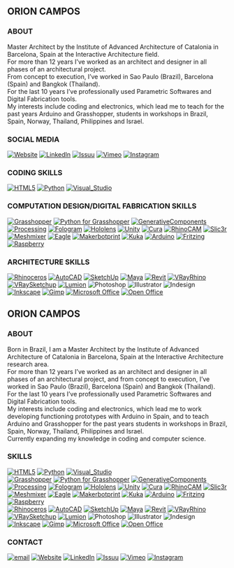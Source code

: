 ## ORION CAMPOS
### ABOUT
Master Architect by the Institute of Advanced Architecture of Catalonia in Barcelona, Spain at the Interactive Architecture field.<br>
For more than 12 years I’ve worked as an architect and designer in all phases of an architectural project.<br>
From concept to execution, I’ve worked in Sao Paulo (Brazil), Barcelona (Spain) and Bangkok (Thailand).<br>
For the last 10 years I’ve professionally used Parametric Softwares and Digital Fabrication tools.<br>
My interests include coding and electronics, which lead me to teach for the past years Arduino and Grasshopper, students in workshops in Brazil, Spain, Norway, Thailand, Philippines and Israel.<br>

### SOCIAL MEDIA
[![Website](https://img.shields.io/badge/Website-0A66C2?style=for-the-badge&logo=wordpress&logoColor=white)](http://www.orioncampos.com/)
[![LinkedIn](https://img.shields.io/badge/LinkedIn-0A66C2?style=for-the-badge&logo=linkedin&logoColor=white)](https://www.linkedin.com/in/orioncampos/)
[![Issuu](https://img.shields.io/badge/Issuu-F36D5D?style=for-the-badge&logo=issuu&logoColor=white)](https://issuu.com/orioncampos)
[![Vimeo](https://img.shields.io/badge/Vimeo-1AB7EA?style=for-the-badge&logo=vimeo&logoColor=white)](https://vimeo.com/orioncampos)
[![Instagram](https://img.shields.io/badge/Instagram-E4405F?style=for-the-badge&logo=instagram&logoColor=white)](https://www.instagram.com/orioncampos/)

### CODING SKILLS
[![HTML5](https://img.shields.io/badge/HTML5-E34F26?style=for-the-badge&logo=html5&logoColor=white)](http://www.orioncampos.com/)
[![Python](https://img.shields.io/badge/Python-FFD43B?style=for-the-badge&logo=python&logoColor=blue)](http://www.orioncampos.com/)
[![Visual_Studio](https://img.shields.io/badge/Visual_Studio-5C2D91?style=for-the-badge&logo=visual%20studio&logoColor=white)](http://www.orioncampos.com/)
### COMPUTATION DESIGN/DIGITAL FABRICATION SKILLS
[![Grasshopper](https://img.shields.io/badge/Grasshopper%203D-342B029?style=for-the-badge&logo=rhinoceros&logoColor=white)](http://www.orioncampos.com/)
[![Python for Grasshopper](https://img.shields.io/badge/Python%20for%20Grasshopper-FFD43B?style=for-the-badge&logo=python&logoColor=blue)](http://www.orioncampos.com/)
[![GenerativeComponents](https://img.shields.io/badge/Generative%20Components-239120?style=for-the-badge&logo=generative&logoColor=white)](https://www.bentley.com/en/products/product-line/modeling-and-visualization-software/generativecomponents)
[![Processing](https://img.shields.io/badge/Processing-006699?style=for-the-badge&logo=processingfoundation&logoColor=white)](http://www.orioncampos.com/)
[![Fologram](https://img.shields.io/badge/Fologram-9400d3?style=for-the-badge&logo=fologram&logoColor=white)](https://fologram.com/)
[![Hololens](https://img.shields.io/badge/Hololens-5E5E5E?style=for-the-badge&logo=microsoft&logoColor=white)](https://www.microsoft.com/en-us/hololens)
[![Unity](https://img.shields.io/badge/Unity-FFFFFF?style=for-the-badge&logo=unity&logoColor=black)](https://vimeo.com/orioncampos)
[![Cura](https://img.shields.io/badge/Ultimaker%20Cura-2986cc?style=for-the-badge&logo=Cura&logoColor=white)](https://ultimaker.com/software/ultimaker-cura)
[![RhinoCAM](https://img.shields.io/badge/RhinoCAM-801010?style=for-the-badge&logo=rhinoceros&logoColor=white)](http://www.orioncampos.com/)
[![Slic3r](https://img.shields.io/badge/Slic3r-afce00?style=for-the-badge&logo=Slic3r&logoColor=white)](https://slic3r.org/)
[![Meshmixer](https://img.shields.io/badge/Autodesk%20Meshmixer-0696D7?style=for-the-badge&logo=autodesk&logoColor=white)](https://www.meshmixer.com/)
[![Eagle](https://img.shields.io/badge/Eagle%20CAD-f89829?style=for-the-badge&logo=autodesk&logoColor=white)](http://eagle.autodesk.com/)
[![Makerbotprint](https://img.shields.io/badge/MakerBot%20Print-FF1E0D?style=for-the-badge&logo=MakerBot&logoColor=white)](http://www.orioncampos.com/)
[![Kuka](https://img.shields.io/badge/Kuka-ff5800?style=for-the-badge&logo=kuka&logoColor=white)](http://www.orioncampos.com/)
[![Arduino](https://img.shields.io/badge/Arduino-00979D?style=for-the-badge&logo=arduino&logoColor=white)](http://www.orioncampos.com/)
[![Fritzing](https://img.shields.io/badge/Fritzing-ff3800?style=for-the-badge&logo=Fritzing&logoColor=white)](http://www.orioncampos.com/)
[![Raspberry](https://img.shields.io/badge/Raspberry%20Pi-A22846?style=for-the-badge&logo=raspberrypi&logoColor=white)](http://www.orioncampos.com/)
### ARCHITECTURE SKILLS
[![Rhinoceros](https://img.shields.io/badge/Rhinoceros%203D-801010?style=for-the-badge&logo=rhinoceros&logoColor=white)](http://www.orioncampos.com/)
[![AutoCAD](https://img.shields.io/badge/AutoCAD%202D-0696D7?style=for-the-badge&logo=autodesk&logoColor=white)](http://www.orioncampos.com/)
[![SketchUp](https://img.shields.io/badge/SketchUp-005F9E?style=for-the-badge&logo=SketchUp&logoColor=white)](http://www.orioncampos.com/)
[![Maya](https://img.shields.io/badge/Autodesk%20Maya-0696D7?style=for-the-badge&logo=autodesk&logoColor=white)](http://www.orioncampos.com/)
[![Revit](https://img.shields.io/badge/Revit-0062AD?style=for-the-badge&logo=autodesk&logoColor=white)](http://www.orioncampos.com/)
[![VRayRhino](https://img.shields.io/badge/VRay%20for%20Rhino-801010?style=for-the-badge&logo=rhinoceros&logoColor=white)](http://www.orioncampos.com/)
[![VRaySketchup](https://img.shields.io/badge/VRay%20for%20Sketchup-005F9E?style=for-the-badge&logo=SketchUp&logoColor=white)](http://www.orioncampos.com/)
[![Lumion](https://img.shields.io/badge/Lumion-7682af?style=for-the-badge&logo=Lumion&logoColor=white)](https://lumion.com/)
![Photoshop](https://img.shields.io/badge/Adobe%20Photoshop-31A8FF?style=for-the-badge&logo=adobephotoshop&logoColor=white)
![Illustrator](https://img.shields.io/badge/Adobe%20Illustrator-FF9A00?style=for-the-badge&logo=adobeillustrator&logoColor=white)
![Indesign](https://img.shields.io/badge/Adobe%20InDesign-FF3366?style=for-the-badge&logo=adobeindesign&logoColor=white)
[![Inkscape](https://img.shields.io/badge/Inkscape-000000?style=for-the-badge&logo=Inkscape&logoColor=white)](https://inkscape.org/)
[![Gimp](https://img.shields.io/badge/gimp-5C5543?style=for-the-badge&logo=gimp&logoColor=white)](https://www.gimp.org/)
[![Microsoft Office](https://img.shields.io/badge/Microsoft%20Office-D83B01?style=for-the-badge&logo=microsoftoffice&logoColor=white)](https://www.openoffice.org/)
[![Open Office](https://img.shields.io/badge/Open%20Office-0E85CD?style=for-the-badge&logo=apacheopenoffice&logoColor=white)](https://www.openoffice.org/)

## ORION CAMPOS
### ABOUT
Born in Brazil, I am a Master Architect by the Institute of Advanced Architecture of Catalonia in Barcelona, Spain at the Interactive Architecture research area.<br>
For more than 12 years I’ve worked as an architect and designer in all phases of an architectural project, and from concept to execution, I’ve worked in Sao Paulo (Brazil), Barcelona (Spain) and Bangkok (Thailand).<br>
For the last 10 years I’ve professionally used Parametric Softwares and Digital Fabrication tools.<br>
My interests include coding and electronics, which lead me to work developing functioning prototypes with Arduino in Spain, and to teach Arduino and Grasshopper for the past years students in workshops in Brazil, Spain, Norway, Thailand, Philippines and Israel.<br>
Currently expanding my knowledge in coding and computer science.<br>

### SKILLS
[![HTML5](https://img.shields.io/badge/HTML5-004649?style=for-the-badge&logo=html5&logoColor=white)](http://www.orioncampos.com/)
[![Python](https://img.shields.io/badge/Python-004649?style=for-the-badge&logo=python&logoColor=white)](http://www.orioncampos.com/)
[![Visual_Studio](https://img.shields.io/badge/Visual_Studio-004649?style=for-the-badge&logo=visual%20studio&logoColor=white)](http://www.orioncampos.com/)
<br>
[![Grasshopper](https://img.shields.io/badge/Grasshopper%203D-00979D?style=for-the-badge&logo=rhinoceros&logoColor=white)](http://www.orioncampos.com/)
[![Python for Grasshopper](https://img.shields.io/badge/Python%20for%20Grasshopper-00979D?style=for-the-badge&logo=python&logoColor=white)](http://www.orioncampos.com/)
[![GenerativeComponents](https://img.shields.io/badge/Generative%20Components-00979D?style=for-the-badge&logo=generative&logoColor=white)](https://www.bentley.com/en/products/product-line/modeling-and-visualization-software/generativecomponents)
[![Processing](https://img.shields.io/badge/Processing-00979D?style=for-the-badge&logo=processingfoundation&logoColor=white)](http://www.orioncampos.com/)
[![Fologram](https://img.shields.io/badge/Fologram-00979D?style=for-the-badge&logo=fologram&logoColor=white)](https://fologram.com/)
[![Hololens](https://img.shields.io/badge/Hololens-00979D?style=for-the-badge&logo=microsoft&logoColor=white)](https://www.microsoft.com/en-us/hololens)
[![Unity](https://img.shields.io/badge/Unity-00979D?style=for-the-badge&logo=unity&logoColor=white)](https://vimeo.com/orioncampos)
[![Cura](https://img.shields.io/badge/Ultimaker%20Cura-00979D?style=for-the-badge&logo=Cura&logoColor=white)](https://ultimaker.com/software/ultimaker-cura)
[![RhinoCAM](https://img.shields.io/badge/RhinoCAM-00979D?style=for-the-badge&logo=rhinoceros&logoColor=white)](http://www.orioncampos.com/)
[![Slic3r](https://img.shields.io/badge/Slic3r-00979D?style=for-the-badge&logo=Slic3r&logoColor=white)](https://slic3r.org/)
[![Meshmixer](https://img.shields.io/badge/Autodesk%20Meshmixer-00979D?style=for-the-badge&logo=autodesk&logoColor=white)](https://www.meshmixer.com/)
[![Eagle](https://img.shields.io/badge/Eagle%20CAD-00979D?style=for-the-badge&logo=autodesk&logoColor=white)](http://eagle.autodesk.com/)
[![Makerbotprint](https://img.shields.io/badge/MakerBot%20Print-00979D?style=for-the-badge&logo=MakerBot&logoColor=white)](http://www.orioncampos.com/)
[![Kuka](https://img.shields.io/badge/Kuka-00979D?style=for-the-badge&logo=kuka&logoColor=white)](http://www.orioncampos.com/)
[![Arduino](https://img.shields.io/badge/Arduino-00979D?style=for-the-badge&logo=arduino&logoColor=white)](http://www.orioncampos.com/)
[![Fritzing](https://img.shields.io/badge/Fritzing-00979D?style=for-the-badge&logo=Fritzing&logoColor=white)](http://www.orioncampos.com/)
[![Raspberry](https://img.shields.io/badge/Raspberry%20Pi-00979D?style=for-the-badge&logo=raspberrypi&logoColor=white)](http://www.orioncampos.com/)
<br>
[![Rhinoceros](https://img.shields.io/badge/Rhinoceros%203D-7A9E9F?style=for-the-badge&logo=rhinoceros&logoColor=white)](http://www.orioncampos.com/)
[![AutoCAD](https://img.shields.io/badge/AutoCAD%202D-7A9E9F?style=for-the-badge&logo=autodesk&logoColor=white)](http://www.orioncampos.com/)
[![SketchUp](https://img.shields.io/badge/SketchUp-7A9E9F?style=for-the-badge&logo=SketchUp&logoColor=white)](http://www.orioncampos.com/)
[![Maya](https://img.shields.io/badge/Autodesk%20Maya-7A9E9F?style=for-the-badge&logo=autodesk&logoColor=white)](http://www.orioncampos.com/)
[![Revit](https://img.shields.io/badge/Revit-7A9E9F?style=for-the-badge&logo=autodesk&logoColor=white)](http://www.orioncampos.com/)
[![VRayRhino](https://img.shields.io/badge/VRay%20for%20Rhino-7A9E9F?style=for-the-badge&logo=rhinoceros&logoColor=white)](http://www.orioncampos.com/)
[![VRaySketchup](https://img.shields.io/badge/VRay%20for%20Sketchup-7A9E9F?style=for-the-badge&logo=SketchUp&logoColor=white)](http://www.orioncampos.com/)
[![Lumion](https://img.shields.io/badge/Lumion-7A9E9F?style=for-the-badge&logo=Lumion&logoColor=white)](https://lumion.com/)
![Photoshop](https://img.shields.io/badge/Adobe%20Photoshop-7A9E9F?style=for-the-badge&logo=adobephotoshop&logoColor=white)
![Illustrator](https://img.shields.io/badge/Adobe%20Illustrator-7A9E9F?style=for-the-badge&logo=adobeillustrator&logoColor=white)
![Indesign](https://img.shields.io/badge/Adobe%20InDesign-7A9E9F?style=for-the-badge&logo=adobeindesign&logoColor=white)
[![Inkscape](https://img.shields.io/badge/Inkscape-7A9E9F?style=for-the-badge&logo=Inkscape&logoColor=white)](https://inkscape.org/)
[![Gimp](https://img.shields.io/badge/gimp-7A9E9F?style=for-the-badge&logo=gimp&logoColor=white)](https://www.gimp.org/)
[![Microsoft Office](https://img.shields.io/badge/Microsoft%20Office-7A9E9F?style=for-the-badge&logo=microsoftoffice&logoColor=white)](https://www.openoffice.org/)
[![Open Office](https://img.shields.io/badge/Open%20Office-7A9E9F?style=for-the-badge&logo=apacheopenoffice&logoColor=white)](https://www.openoffice.org/)

### CONTACT
[![email](https://img.shields.io/badge/Email-FE5F55?style=for-the-badge&logo=protonmail&logoColor=white)](oriongmc@hotmail.com)
[![Website](https://img.shields.io/badge/Website-FE5F55?style=for-the-badge&logo=wordpress&logoColor=white)](http://www.orioncampos.com/)
[![LinkedIn](https://img.shields.io/badge/LinkedIn-FE5F55?style=for-the-badge&logo=linkedin&logoColor=white)](https://www.linkedin.com/in/orioncampos/)
[![Issuu](https://img.shields.io/badge/Issuu-FE5F55?style=for-the-badge&logo=issuu&logoColor=white)](https://issuu.com/orioncampos)
[![Vimeo](https://img.shields.io/badge/Vimeo-FE5F55?style=for-the-badge&logo=vimeo&logoColor=white)](https://vimeo.com/orioncampos)
[![Instagram](https://img.shields.io/badge/Instagram-FE5F55?style=for-the-badge&logo=instagram&logoColor=white)](https://www.instagram.com/orioncampos/)
